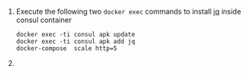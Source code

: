 1. Execute the following two `docker exec` commands to install [jq](https://stedolan.github.io/jq/) inside consul container
     ```
     docker exec -ti consul apk update
     docker exec -ti consul apk add jq
     docker-compose  scale http=5
     ```


 2. 